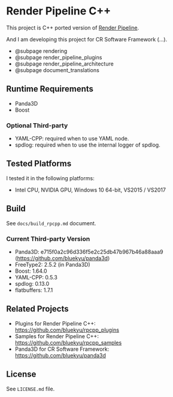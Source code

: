 # Render Pipeline C++

This project is C++ ported version of [Render Pipeline](https://github.com/tobspr/RenderPipeline).

And I am developing this project for CR Software Framework (...).

- @subpage rendering
- @subpage render_pipeline_plugins
- @subpage render_pipeline_architecture
- @subpage document_translations



## Runtime Requirements
- Panda3D
- Boost

### Optional Third-party
- YAML-CPP: required when to use YAML node.
- spdlog: required when to use the internal logger of spdlog.



## Tested Platforms
I tested it in the following platforms:
- Intel CPU, NVIDIA GPU, Windows 10 64-bit, VS2015 / VS2017



## Build
See `docs/build_rpcpp.md` document.

### Current Third-party Version
- Panda3D: e715f0a2c96d336f5e2c25db47b967b46a88aaa9 (https://github.com/bluekyu/panda3d)
- FreeType2: 2.5.2 (in Panda3D)
- Boost: 1.64.0
- YAML-CPP: 0.5.3
- spdlog: 0.13.0
- flatbuffers: 1.7.1



## Related Projects
- Plugins for Render Pipeline C++: https://github.com/bluekyu/rpcpp_plugins
- Samples for Render Pipeline C++: https://github.com/bluekyu/rpcpp_samples
- Panda3D for CR Software Framework: https://github.com/bluekyu/panda3d



## License
See `LICENSE.md` file.
